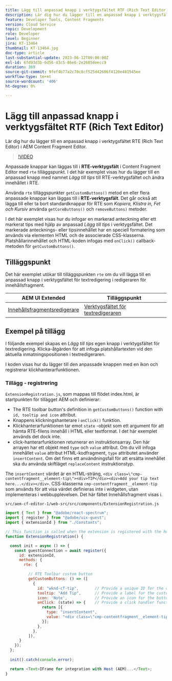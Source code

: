 ```yaml
---
title: Lägg till anpassad knapp i verktygsfältet RTF (Rich Text Editor)
description: Lär dig hur du lägger till en anpassad knapp i verktygsfältet RTF (Rich Text Editor) i AEM Content Fragment Editor
feature: Developer Tools, Content Fragments
version: Cloud Service
topic: Development
role: Developer
level: Beginner
jira: KT-13464
thumbnail: KT-13464.jpg
doc-type: article
last-substantial-update: 2023-06-12T00:00:00Z
exl-id: 6fd93d3b-6d56-43c5-86e6-2e2685deecc9
duration: 369
source-git-commit: 9fef4b77a2c70c8cf525d42686f4120e481945ee
workflow-type: tm+mt
source-wordcount: '406'
ht-degree: 0%

---
```


# Lägg till anpassad knapp i verktygsfältet RTF (Rich Text Editor)

Lär dig hur du lägger till en anpassad knapp i verktygsfältet RTE (Rich Text Editor) i AEM Content Fragment Editor.

>[!VIDEO](https://video.tv.adobe.com/v/3420768?quality=12&learn=on)

Anpassade knappar kan läggas till i **RTE-verktygsfält** i Content Fragment Editor med `rte` tilläggspunkt. I det här exemplet visas hur du lägger till en anpassad knapp med namnet _Lägg till tips_ till RTE-verktygsfältet och ändra innehållet i RTE.

Använda `rte` tilläggspunkter `getCustomButtons()` metod en eller flera anpassade knappar kan läggas till i **RTE-verktygsfält**. Det går också att lägga till eller ta bort standardknappar för RTE som _Kopiera, Klistra in, Fet och Kursiv_ använda `getCoreButtons()` och `removeButtons)` metoder.

I det här exemplet visas hur du infogar en markerad anteckning eller ett markerat tips med hjälp av anpassad _Lägg till tips_ i verktygsfältet. Det markerade antecknings- eller tipsinnehållet har en speciell formatering som används via elementen HTML och de associerade CSS-klasserna. Platshållarinnehållet och HTML-koden infogas med `onClick()` callback-metoden för `getCustomButtons()`.

## Tilläggspunkt

Det här exemplet utökar till tilläggspunkten `rte` om du vill lägga till en anpassad knapp i verktygsfältet för textredigering i redigeraren för innehållsfragment.

| AEM UI Extended | Tilläggspunkt |
| ------------------------ | --------------------- | 
| [Innehållsfragmentsredigerare](https://developer.adobe.com/uix/docs/services/aem-cf-editor/) | [Verktygsfältet för textredigeraren](https://developer.adobe.com/uix/docs/services/aem-cf-editor/api/rte-toolbar/) |

## Exempel på tillägg

I följande exempel skapas en _Lägg till tips_ egen knapp i verktygsfältet för textredigering. Klicka-åtgärden för att infoga platshållartexten vid den aktuella inmatningspositionen i textredigeraren.

I koden visas hur du lägger till den anpassade knappen med en ikon och registrerar klickhanterarfunktionen.

### Tillägg - registrering

`ExtensionRegistration.js`, som mappas till flödet index.html, är startpunkten för tillägget AEM och definierar:

+ The RTE toolbar button&#39;s definition in `getCustomButtons()` function with `id, tooltip and icon` attribut.
+ Knappens klickningshanterare i `onClick()` funktion.
+ Klickhanterarfunktionen tar emot `state` -objekt som ett argument för att hämta RTE-filens innehåll i HTML eller textformat. I det här exemplet används det dock inte.
+ click-hanterarfunktionen returnerar en instruktionsarray. Den här arrayen har ett objekt med `type` och `value` attribut. Om du vill infoga innehållet `value` attribut HTML-kodfragment, `type` attributet använder `insertContent`. Om det finns ett användningsfall för att ersätta innehållet ska du använda skiftläget `replaceContent` instruktionstyp.

The `insertContent` värdet är en HTML-sträng, `<div class=\"cmp-contentfragment__element-tip\"><div>TIP</div><div>Add your tip text here...</div></div>`. CSS-klasserna `cmp-contentfragment__element-tip` som används för att visa värdet definieras inte i widgeten, utan implementeras i webbupplevelsen. Det här fältet Innehållsfragment visas i.


`src/aem-cf-editor-1/web-src/src/components/ExtensionRegistration.js`

```javascript
import { Text } from "@adobe/react-spectrum";
import { register } from "@adobe/uix-guest";
import { extensionId } from "./Constants";

// This function is called when the extension is registered with the host and runs in an iframe in the Content Fragment Editor browser window.
function ExtensionRegistration() {

  const init = async () => {
    const guestConnection = await register({
      id: extensionId,
      methods: {
        rte: {

          // RTE Toolbar custom button
          getCustomButtons: () => ([
            {
              id: "wknd-cf-tip",       // Provide a unique ID for the custom button
              tooltip: "Add Tip",      // Provide a label for the custom button
              icon: 'Note',            // Provide an icon for the button (see https://spectrum.adobe.com/page/icons/ for a list of available icons)
              onClick: (state) => {    // Provide a click handler function that returns the instructions array with type and value. This example inserts the HTML snippet for TIP content.
                return [{
                  type: "insertContent",
                  value: "<div class=\"cmp-contentfragment__element-tip\"><div>TIP</div><div>Add your tip text here...</div></div>"
                }];
              },
            },
          ]),
      }
    });
  };
  
  init().catch(console.error);

  return <Text>IFrame for integration with Host (AEM)...</Text>;
}
```
